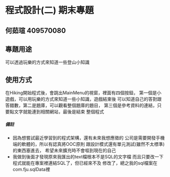 # 程式設計(二) 期末專題
## 何茹瑄 409570080

## 專題用途
可以透過玩樂的方式來知道一些登山小知識
## 使用方式
在Hiking開始程式後，會跳出MainMenu的視窗，裡面有四個按鈕，
第一個是小遊戲，可以用玩樂的方式來知道一些小知識，遊戲結束後
可以知道自己的答對跟答錯數，第二是題庫，可以觀看整個題庫的題目，
第三個是參考資料的連結，只要點文字就能連到相關網站，最後是結束
整個程式
##### 備註
* 因為想嘗試最近學習到的程式架構，還有未來我想應徵的
公司是需要開發手機端的軟體的，所以有認真將OOC原則
跟設計模式還有單元測試(雖然不太標準)的東西塞進去，
希望未來擴充時不會嘔到現在的自己
* 我做到後面才發現原來我匯出的text檔根本不是SQL的文字檔
  而且只要改一下程式就能在專案裡連結SQL了，但已經來不及
  修改了，總之我的sql檔案在com.fju.sqlData裡
